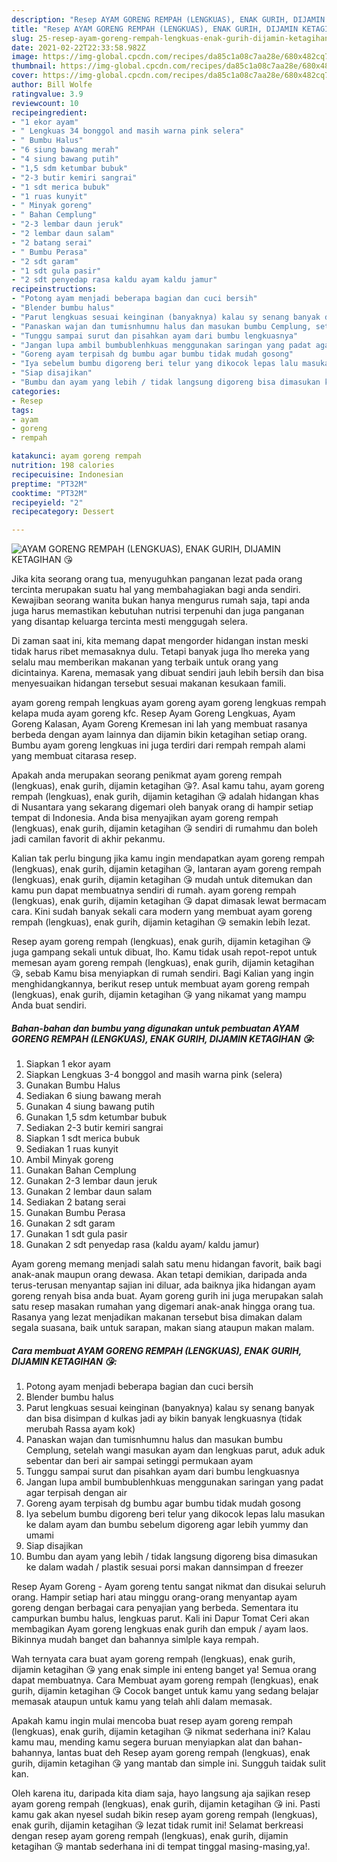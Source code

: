 ```yaml
---
description: "Resep AYAM GORENG REMPAH (LENGKUAS), ENAK GURIH, DIJAMIN KETAGIHAN 😘 yang enak Untuk Jualan"
title: "Resep AYAM GORENG REMPAH (LENGKUAS), ENAK GURIH, DIJAMIN KETAGIHAN 😘 yang enak Untuk Jualan"
slug: 25-resep-ayam-goreng-rempah-lengkuas-enak-gurih-dijamin-ketagihan-yang-enak-untuk-jualan
date: 2021-02-22T22:33:58.982Z
image: https://img-global.cpcdn.com/recipes/da85c1a08c7aa28e/680x482cq70/ayam-goreng-rempah-lengkuas-enak-gurih-dijamin-ketagihan-😘-foto-resep-utama.jpg
thumbnail: https://img-global.cpcdn.com/recipes/da85c1a08c7aa28e/680x482cq70/ayam-goreng-rempah-lengkuas-enak-gurih-dijamin-ketagihan-😘-foto-resep-utama.jpg
cover: https://img-global.cpcdn.com/recipes/da85c1a08c7aa28e/680x482cq70/ayam-goreng-rempah-lengkuas-enak-gurih-dijamin-ketagihan-😘-foto-resep-utama.jpg
author: Bill Wolfe
ratingvalue: 3.9
reviewcount: 10
recipeingredient:
- "1 ekor ayam"
- " Lengkuas 34 bonggol and masih warna pink selera"
- " Bumbu Halus"
- "6 siung bawang merah"
- "4 siung bawang putih"
- "1,5 sdm ketumbar bubuk"
- "2-3 butir kemiri sangrai"
- "1 sdt merica bubuk"
- "1 ruas kunyit"
- " Minyak goreng"
- " Bahan Cemplung"
- "2-3 lembar daun jeruk"
- "2 lembar daun salam"
- "2 batang serai"
- " Bumbu Perasa"
- "2 sdt garam"
- "1 sdt gula pasir"
- "2 sdt penyedap rasa kaldu ayam kaldu jamur"
recipeinstructions:
- "Potong ayam menjadi beberapa bagian dan cuci bersih"
- "Blender bumbu halus"
- "Parut lengkuas sesuai keinginan (banyaknya) kalau sy senang banyak dan bisa disimpan d kulkas jadi ay bikin banyak lengkuasnya (tidak merubah Rassa ayam kok)"
- "Panaskan wajan dan tumisnhumnu halus dan masukan bumbu Cemplung, setelah wangi masukan ayam dan lengkuas parut, aduk aduk sebentar dan beri air sampai setinggi permukaan ayam"
- "Tunggu sampai surut dan pisahkan ayam dari bumbu lengkuasnya"
- "Jangan lupa ambil bumbublenhkuas menggunakan saringan yang padat agar terpisah dengan air"
- "Goreng ayam terpisah dg bumbu agar bumbu tidak mudah gosong"
- "Iya sebelum bumbu digoreng beri telur yang dikocok lepas lalu masukan ke dalam ayam dan bumbu sebelum digoreng agar lebih yummy dan umami"
- "Siap disajikan"
- "Bumbu dan ayam yang lebih / tidak langsung digoreng bisa dimasukan ke dalam wadah / plastik sesuai porsi makan dannsimpan d freezer"
categories:
- Resep
tags:
- ayam
- goreng
- rempah

katakunci: ayam goreng rempah 
nutrition: 198 calories
recipecuisine: Indonesian
preptime: "PT32M"
cooktime: "PT32M"
recipeyield: "2"
recipecategory: Dessert

---
```



![AYAM GORENG REMPAH (LENGKUAS), ENAK GURIH, DIJAMIN KETAGIHAN 😘](https://img-global.cpcdn.com/recipes/da85c1a08c7aa28e/680x482cq70/ayam-goreng-rempah-lengkuas-enak-gurih-dijamin-ketagihan-😘-foto-resep-utama.jpg)

Jika kita seorang orang tua, menyuguhkan panganan lezat pada orang tercinta merupakan suatu hal yang membahagiakan bagi anda sendiri. Kewajiban seorang  wanita bukan hanya mengurus rumah saja, tapi anda juga harus memastikan kebutuhan nutrisi terpenuhi dan juga panganan yang disantap keluarga tercinta mesti menggugah selera.

Di zaman  saat ini, kita memang dapat mengorder hidangan instan meski tidak harus ribet memasaknya dulu. Tetapi banyak juga lho mereka yang selalu mau memberikan makanan yang terbaik untuk orang yang dicintainya. Karena, memasak yang dibuat sendiri jauh lebih bersih dan bisa menyesuaikan hidangan tersebut sesuai makanan kesukaan famili. 

ayam goreng rempah lengkuas ayam goreng ayam goreng lengkuas rempah kelapa muda ayam goreng kfc. Resep Ayam Goreng Lengkuas, Ayam Goreng Kalasan, Ayam Goreng Kremesan ini lah yang membuat rasanya berbeda dengan ayam lainnya dan dijamin bikin ketagihan setiap orang. Bumbu ayam goreng lengkuas ini juga terdiri dari rempah rempah alami yang membuat citarasa resep.

Apakah anda merupakan seorang penikmat ayam goreng rempah (lengkuas), enak gurih, dijamin ketagihan 😘?. Asal kamu tahu, ayam goreng rempah (lengkuas), enak gurih, dijamin ketagihan 😘 adalah hidangan khas di Nusantara yang sekarang digemari oleh banyak orang di hampir setiap tempat di Indonesia. Anda bisa menyajikan ayam goreng rempah (lengkuas), enak gurih, dijamin ketagihan 😘 sendiri di rumahmu dan boleh jadi camilan favorit di akhir pekanmu.

Kalian tak perlu bingung jika kamu ingin mendapatkan ayam goreng rempah (lengkuas), enak gurih, dijamin ketagihan 😘, lantaran ayam goreng rempah (lengkuas), enak gurih, dijamin ketagihan 😘 mudah untuk ditemukan dan kamu pun dapat membuatnya sendiri di rumah. ayam goreng rempah (lengkuas), enak gurih, dijamin ketagihan 😘 dapat dimasak lewat bermacam cara. Kini sudah banyak sekali cara modern yang membuat ayam goreng rempah (lengkuas), enak gurih, dijamin ketagihan 😘 semakin lebih lezat.

Resep ayam goreng rempah (lengkuas), enak gurih, dijamin ketagihan 😘 juga gampang sekali untuk dibuat, lho. Kamu tidak usah repot-repot untuk memesan ayam goreng rempah (lengkuas), enak gurih, dijamin ketagihan 😘, sebab Kamu bisa menyiapkan di rumah sendiri. Bagi Kalian yang ingin menghidangkannya, berikut resep untuk membuat ayam goreng rempah (lengkuas), enak gurih, dijamin ketagihan 😘 yang nikamat yang mampu Anda buat sendiri.

<!--inarticleads1-->

##### Bahan-bahan dan bumbu yang digunakan untuk pembuatan AYAM GORENG REMPAH (LENGKUAS), ENAK GURIH, DIJAMIN KETAGIHAN 😘:

1. Siapkan 1 ekor ayam
1. Siapkan  Lengkuas 3-4 bonggol and masih warna pink (selera)
1. Gunakan  Bumbu Halus
1. Sediakan 6 siung bawang merah
1. Gunakan 4 siung bawang putih
1. Gunakan 1,5 sdm ketumbar bubuk
1. Sediakan 2-3 butir kemiri sangrai
1. Siapkan 1 sdt merica bubuk
1. Sediakan 1 ruas kunyit
1. Ambil  Minyak goreng
1. Gunakan  Bahan Cemplung
1. Gunakan 2-3 lembar daun jeruk
1. Gunakan 2 lembar daun salam
1. Sediakan 2 batang serai
1. Gunakan  Bumbu Perasa
1. Gunakan 2 sdt garam
1. Gunakan 1 sdt gula pasir
1. Gunakan 2 sdt penyedap rasa (kaldu ayam/ kaldu jamur)


Ayam goreng memang menjadi salah satu menu hidangan favorit, baik bagi anak-anak maupun orang dewasa. Akan tetapi demikian, daripada anda terus-terusan menyantap sajian ini diluar, ada baiknya jika hidangan ayam goreng renyah bisa anda buat. Ayam goreng gurih ini juga merupakan salah satu resep masakan rumahan yang digemari anak-anak hingga orang tua. Rasanya yang lezat menjadikan makanan tersebut bisa dimakan dalam segala suasana, baik untuk sarapan, makan siang ataupun makan malam. 

<!--inarticleads2-->

##### Cara membuat AYAM GORENG REMPAH (LENGKUAS), ENAK GURIH, DIJAMIN KETAGIHAN 😘:

1. Potong ayam menjadi beberapa bagian dan cuci bersih
1. Blender bumbu halus
1. Parut lengkuas sesuai keinginan (banyaknya) kalau sy senang banyak dan bisa disimpan d kulkas jadi ay bikin banyak lengkuasnya (tidak merubah Rassa ayam kok)
1. Panaskan wajan dan tumisnhumnu halus dan masukan bumbu Cemplung, setelah wangi masukan ayam dan lengkuas parut, aduk aduk sebentar dan beri air sampai setinggi permukaan ayam
1. Tunggu sampai surut dan pisahkan ayam dari bumbu lengkuasnya
1. Jangan lupa ambil bumbublenhkuas menggunakan saringan yang padat agar terpisah dengan air
1. Goreng ayam terpisah dg bumbu agar bumbu tidak mudah gosong
1. Iya sebelum bumbu digoreng beri telur yang dikocok lepas lalu masukan ke dalam ayam dan bumbu sebelum digoreng agar lebih yummy dan umami
1. Siap disajikan
1. Bumbu dan ayam yang lebih / tidak langsung digoreng bisa dimasukan ke dalam wadah / plastik sesuai porsi makan dannsimpan d freezer


Resep Ayam Goreng - Ayam goreng tentu sangat nikmat dan disukai seluruh orang. Hampir setiap hari atau minggu orang-orang menyantap ayam goreng dengan berbagai cara penyajian yang berbeda. Sementara itu campurkan bumbu halus, lengkuas parut. Kali ini Dapur Tomat Ceri akan membagikan Ayam goreng lengkuas enak gurih dan empuk / ayam laos. Bikinnya mudah banget dan bahannya simlple kaya rempah. 

Wah ternyata cara buat ayam goreng rempah (lengkuas), enak gurih, dijamin ketagihan 😘 yang enak simple ini enteng banget ya! Semua orang dapat membuatnya. Cara Membuat ayam goreng rempah (lengkuas), enak gurih, dijamin ketagihan 😘 Cocok banget untuk kamu yang sedang belajar memasak ataupun untuk kamu yang telah ahli dalam memasak.

Apakah kamu ingin mulai mencoba buat resep ayam goreng rempah (lengkuas), enak gurih, dijamin ketagihan 😘 nikmat sederhana ini? Kalau kamu mau, mending kamu segera buruan menyiapkan alat dan bahan-bahannya, lantas buat deh Resep ayam goreng rempah (lengkuas), enak gurih, dijamin ketagihan 😘 yang mantab dan simple ini. Sungguh taidak sulit kan. 

Oleh karena itu, daripada kita diam saja, hayo langsung aja sajikan resep ayam goreng rempah (lengkuas), enak gurih, dijamin ketagihan 😘 ini. Pasti kamu gak akan nyesel sudah bikin resep ayam goreng rempah (lengkuas), enak gurih, dijamin ketagihan 😘 lezat tidak rumit ini! Selamat berkreasi dengan resep ayam goreng rempah (lengkuas), enak gurih, dijamin ketagihan 😘 mantab sederhana ini di tempat tinggal masing-masing,ya!.

